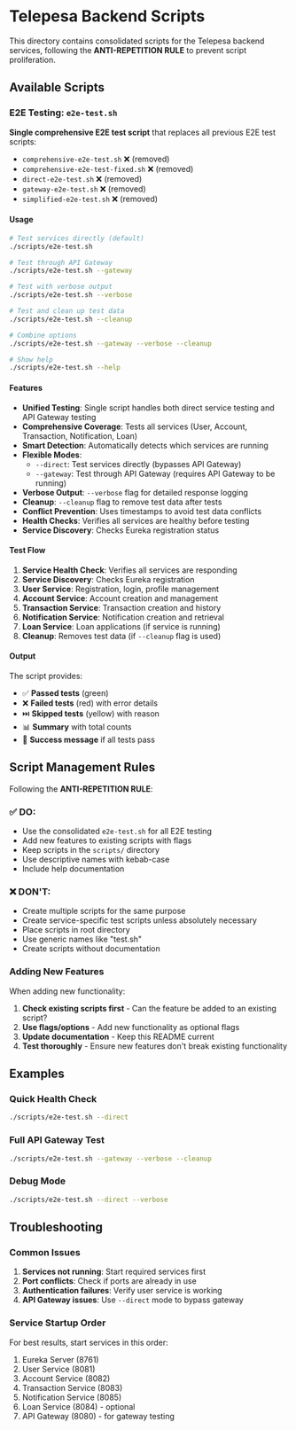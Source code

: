 # Telepesa Backend Scripts

This directory contains consolidated scripts for the Telepesa backend services, following the **ANTI-REPETITION RULE** to prevent script proliferation.

## Available Scripts

### E2E Testing: `e2e-test.sh`

**Single comprehensive E2E test script** that replaces all previous E2E test scripts:
- `comprehensive-e2e-test.sh` ❌ (removed)
- `comprehensive-e2e-test-fixed.sh` ❌ (removed)
- `direct-e2e-test.sh` ❌ (removed)
- `gateway-e2e-test.sh` ❌ (removed)
- `simplified-e2e-test.sh` ❌ (removed)

#### Usage

```bash
# Test services directly (default)
./scripts/e2e-test.sh

# Test through API Gateway
./scripts/e2e-test.sh --gateway

# Test with verbose output
./scripts/e2e-test.sh --verbose

# Test and clean up test data
./scripts/e2e-test.sh --cleanup

# Combine options
./scripts/e2e-test.sh --gateway --verbose --cleanup

# Show help
./scripts/e2e-test.sh --help
```

#### Features

- **Unified Testing**: Single script handles both direct service testing and API Gateway testing
- **Comprehensive Coverage**: Tests all services (User, Account, Transaction, Notification, Loan)
- **Smart Detection**: Automatically detects which services are running
- **Flexible Modes**: 
  - `--direct`: Test services directly (bypasses API Gateway)
  - `--gateway`: Test through API Gateway (requires API Gateway to be running)
- **Verbose Output**: `--verbose` flag for detailed response logging
- **Cleanup**: `--cleanup` flag to remove test data after tests
- **Conflict Prevention**: Uses timestamps to avoid test data conflicts
- **Health Checks**: Verifies all services are healthy before testing
- **Service Discovery**: Checks Eureka registration status

#### Test Flow

1. **Service Health Check**: Verifies all services are responding
2. **Service Discovery**: Checks Eureka registration
3. **User Service**: Registration, login, profile management
4. **Account Service**: Account creation and management
5. **Transaction Service**: Transaction creation and history
6. **Notification Service**: Notification creation and retrieval
7. **Loan Service**: Loan applications (if service is running)
8. **Cleanup**: Removes test data (if `--cleanup` flag is used)

#### Output

The script provides:
- ✅ **Passed tests** (green)
- ❌ **Failed tests** (red) with error details
- ⏭️ **Skipped tests** (yellow) with reason
- 📊 **Summary** with total counts
- 🎉 **Success message** if all tests pass

## Script Management Rules

Following the **ANTI-REPETITION RULE**:

### ✅ DO:
- Use the consolidated `e2e-test.sh` for all E2E testing
- Add new features to existing scripts with flags
- Keep scripts in the `scripts/` directory
- Use descriptive names with kebab-case
- Include help documentation

### ❌ DON'T:
- Create multiple scripts for the same purpose
- Create service-specific test scripts unless absolutely necessary
- Place scripts in root directory
- Use generic names like "test.sh"
- Create scripts without documentation

### Adding New Features

When adding new functionality:

1. **Check existing scripts first** - Can the feature be added to an existing script?
2. **Use flags/options** - Add new functionality as optional flags
3. **Update documentation** - Keep this README current
4. **Test thoroughly** - Ensure new features don't break existing functionality

## Examples

### Quick Health Check
```bash
./scripts/e2e-test.sh --direct
```

### Full API Gateway Test
```bash
./scripts/e2e-test.sh --gateway --verbose --cleanup
```

### Debug Mode
```bash
./scripts/e2e-test.sh --direct --verbose
```

## Troubleshooting

### Common Issues

1. **Services not running**: Start required services first
2. **Port conflicts**: Check if ports are already in use
3. **Authentication failures**: Verify user service is working
4. **API Gateway issues**: Use `--direct` mode to bypass gateway

### Service Startup Order

For best results, start services in this order:
1. Eureka Server (8761)
2. User Service (8081)
3. Account Service (8082)
4. Transaction Service (8083)
5. Notification Service (8085)
6. Loan Service (8084) - optional
7. API Gateway (8080) - for gateway testing 